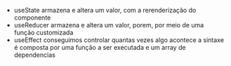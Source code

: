 - useState
    armazena e altera um valor, com a rerenderização do componente
- useReducer
    armazena e altera um valor, porem, por meio de uma função customizada
- useEffect
    conseguimos controlar quantas vezes algo acontece
    a sintaxe é composta por uma função a ser executada e um array de dependencias
